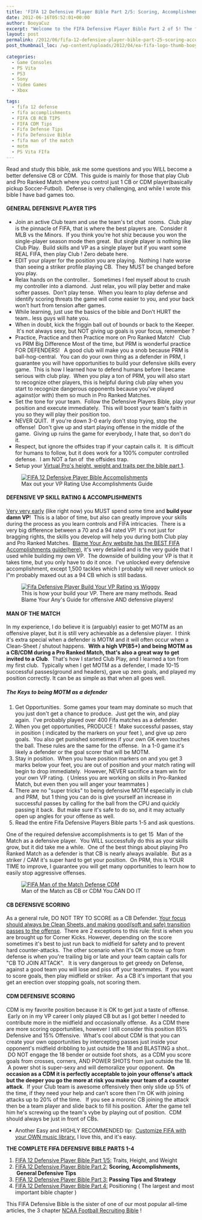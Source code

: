 ```yaml
---
title: 'FIFA 12 Defensive Player Bible Part 2/5: Scoring, Accomplishments, MOTM, General Defensive Tips'
date: 2012-06-16T05:52:01+00:00
author: BooyaCuz
excerpt: "Welcome to the FIFA Defensive Player Bible Part 2 of 5! The focus of part 2 is Scoring, Accomplishments,  Man of the Match, and General Defensive Tips."
layout: post
permalink: /2012/06/fifa-12-defensive-player-bible-part-25-scoring-accomplishments-motm-general-defensive-tips.html
post_thumbnail_loc: /wp-content/uploads/2012/04/ea-fifa-logo-thumb-booya.jpg
        
categories:
  - Game Consoles
  - PS Vita
  - PS3
  - Sony
  - Video Games
  - Xbox

tags:
  - fifa 12 defense
  - fifa accomplishments
  - FIFA CB RCB TIPS
  - FIFA CDM Tips
  - Fifa Defense Tips
  - Fifa Defensive Bible
  - fifa man of the match
  - motm
  - PS Vita FIfa
---
```

Read and study this bible, ask me some questions and you WILL become a better defensive CB or CDM.  This guide is mainly for those that play Club and Pro Ranked Match where you control just 1 CB or CDM player(basically pickup Soccer-Futbol).  Defense is very challenging, and while I wrote this bible I have bad games too.

#### GENERAL DEFENSIVE PLAYER TIPS

* Join an active Club team and use the team's txt chat  rooms.  Club play is the pinnacle of FIFA, that is where the best players are.  Consider it MLB vs the Minors.  If you think you're hot shiz because you won the single-player season mode then great.  But single player is nothing like Club Play.  Build skills and VP as a single player but if you want some REAL FIFA, then play Club ! Zero debate here.
* EDIT your player for the position you are playing.  Nothing I hate worse than seeing a striker profile playing CB.  They MUST be changed before you play.
* Relax hands on the controller..  Sometimes I feel myself about to crush my controller into a diamond.  Just relax, you will play better and make softer passes.  Don't play tense.  When you learn to play defense and identify scoring threats the game will come easier to you, and your back won't hurt from tension after games.
* While learning, just use the basics of the bible and Don't HURT the team.. less guys will hate you.
* When in doubt, kick the friggin ball out of bounds or back to the Keeper.  It's not always sexy, but NOT giving up goals is your focus, remember ?
* Practice, Practice and then Practice more on Pro Ranked Match!   Club vs PRM Big Difference Most of the time, but PRM is wonderful practice FOR DEFENDERS!   A good club will make you a snob because PRM is ball-hog-central.  You can do your own thing as a defender in PRM, I guarantee you will have opportunities to build your defensive skills every game.  This is how I learned how to defend humans before I became serious with club play.  When you play a ton of PRM, you will also start to recognize other players, this is helpful during club play when you start to recognize dangerous opponents because you've played against(or with) them so much in Pro Ranked Matches.
* Set the tone for your team.  Follow the Defensive Players Bible, play your position and execute immediately.  This will boost your team's faith in you so they will play their position too.
* NEVER QUIT.  If you're down 3-0 early don't stop trying, stop the offense!  Don't give up and start playing offense in the middle of the game.  Giving up ruins the game for everybody, I hate that, so don't do it.
* Respect, but ignore the offsides trap if your captain calls it.  It is difficult for humans to follow, but it does work for a 100% computer controlled defense.  I am NOT a fan of  the offsides trap.
* Setup your [Virtual Pro's height, weight and traits per the bible part 1](/2012/06/fifa-12-defensive-player-bible-part-15-traits-height-and-weight.html).

<figure>
	<a href="{{ site.cdn-url }}/wp-content/uploads/2012/06/FIFA-12-Defensive-Player-Bible-Part-2-VP-Rating.jpg">
    <img src="{{ site.cdn-url }}/wp-content/uploads/2012/06/FIFA-12-Defensive-Player-Bible-Part-2-VP-Rating-500.jpg" 
         alt="FIFA 12 Defensive Player Bible Accomplishments" title="Max out your VP Rating Use Accomplishments Guide"></a>
	<figcaption>Max out your VP Rating Use Accomplishments Guide</figcaption>
</figure>

#### DEFENSIVE VP SKILL RATING & ACCOMPLISHMENTS
  
<span style="text-decoration: underline;">Very very early</span> (like right now) you MUST spend some time and <strong>build your damn VP</strong>!  This is a labor of time, but also can greatly improve your skills during the process as you learn controls and FIFA intricacies.  There is a very big difference between a 70 and a 94 rated VP!  It's not just for bragging rights, the skills you develop will help you during both Club play and Pro Ranked Matches.  <a title="FIFA Accomplishment Guide Tutorial" href="http://blameyourany.com/fifa-12/fifa-12-virtual-pro/fifa-12-accomplishment-guide/" target="_blank">Blame Your Any website has the BEST FIFA Accomplishments guide(here)</a>, it's very detailed and is the very guide that I used while building my own VP.  The downside of building your VP is that it takes time, but you only have to do it once.  I've unlocked every defensive accomplishment, except 1,500 tackles which I probably will never unlock so I"m probably maxed out as a 94 CB which is still badass.
  
<figure>
	<a href="{{ site.cdn-url }}/wp-content/uploads/2012/06/Fifa-Defensive-Player-Build-Your-VP-Rating-vs-Wigggy.jpg">
    <img src="{{ site.cdn-url }}/wp-content/uploads/2012/06/Fifa-Defensive-Player-Build-Your-VP-Rating-vs-Wigggy-640.jpg" 
         alt="Fifa Defensive Player Build Your VP Rating vs Wigggy" title="This is how your build your VP. There are many methods."></a>
	<figcaption>This is how your build your VP. There are many methods. Read Blame Your Any's Guide for offensive AND defensive players!</figcaption>
</figure>

#### MAN OF THE MATCH
  
In my experience, I do believe it is (arguably) easier to get MOTM as an offensive player, but it is still very achievable as a defensive player.  I think it's extra special when a defender is MOTM and it will often occur when a Clean-Sheet / shutout happens.  <strong>With a high VP(85+) and being MOTM as a CB/CDM during a Pro Ranked Match, that's also a great way to get invited to a Club</strong>.  That's how I started Club Play, and I learned a ton from my first club.  Typically when I get MOTM as a defender, I made 10-15 successful passes(ground and headers), gave up zero goals, and played my position correctly. It can be as simple as that when all goes well.

##### The Keys to being MOTM as a defender
  
1. Get Opportunities.  Some games your team may dominate so much that you just don't get a chance to produce.  Just get the win, and play again.  I've probably played over 400 Fifa matches as a defender.
2. When you get opportunities, PRODUCE !  Make successful passes, stay in position ( indicated by the markers on your feet ), and give up zero goals.  You also get punished sometimes if your own GK even touches the ball. These rules are the same for the offense.  In a 1-0 game it's likely a defender or the goal scorer that will be MOTM.
3. Stay in position.  When you have position markers on and you get 3 marks below your feet, you are out of position and your match rating will begin to drop immediately.  However, NEVER sacrifice a team win for your own VP rating.  ( Unless you are working on skills in Pro-Ranked Match, but even then you will anger your teammates )
4. There are no "super tricks" to being defensive MOTM especially in club and PRM,  but 1 thing you can do is give yourself an increase in successful passes by calling for the ball from the CPU and quickly passing it back.  But make sure it's safe to do so, and it may actually open up angles for your offense as well.
5. Read the entire Fifa Defensive Players Bible parts 1-5 and ask questions.
  
One of the required defensive accomplishments is to get 15  Man of the Match as a defensive player.  You WILL successfully do this as your skills grow, but it did take me a while.  One of the best things about playing Pro Ranked Match as a defender is that CB is nearly always available.  But as a striker / CAM it's super hard to get your position.  On PRM, this is YOUR TIME to improve, I guarantee you will get many opportunities to learn how to easily stop aggressive offenses.

<figure>
	<a href="{{ site.cdn-url }}/wp-content/uploads/2012/06/FIFA-Man-of-the-Match-Defense-CDM.png">
    <img src="{{ site.cdn-url }}/wp-content/uploads/2012/06/FIFA-Man-of-the-Match-Defense-CDM-640.png" 
         alt="FIFA Man of the Match Defense CDM" title="Man of the Match as CB or CDM You CAN DO IT"></a>
	<figcaption>Man of the Match as CB or CDM You CAN DO IT</figcaption>
</figure>

#### CB DEFENSIVE SCORING

As a general rule, DO NOT TRY TO SCORE as a CB Defender. <span style="text-decoration: underline;">Your focus should always be Clean Sheets, and making good(soft and safe) transition passes to the offense</span>.  There are 2 exceptions to this rule: first is when you are brought up for Corner Kicks. However, depending on the score sometimes it's best to just run back to midfield for safety and to prevent hard counter-attacks.  The other scenario when it's OK to move up from defense is when you're trailing big or late and your team captain calls for "CB TO JOIN ATTACK".   It is very dangerous to get greedy on Defense, against a good team you will lose and piss off your teammates.  If you want to score goals, then play midfield or striker.  As a CB it's important that you get an erection over stopping goals, not scoring them.

#### CDM DEFENSIVE SCORING

CDM is my favorite position because it is OK to get just a taste of offense.  Early on in my VP career I only played CB but as I got better I needed to contribute more in the midfield and occasionally offense.  As a CDM there are more scoring opportunities, however I still consider this position 85% Defensive and 15% Offensive.  What's cool about CDM is that you can create your own opportunities by intercepting passes just inside your opponent's midfield dribbling to just outside the 18 and BLASTING a shot..  DO NOT engage the 18 bender or outside foot shots,  as a CDM you score goals from crosses, corners, AND POWER SHOTS from just outside the 18.  A power shot is super-sexy and will demoralize your opponent.  <strong>On occasion as a CDM it is perfectly acceptable to join your offense's attack but the deeper you go the more at risk you make your team of a counter attack</strong>.  If your Club team is awesome offensively then only slide up 5% of the time, if they need your help and can't score then I'm OK with joining attacks up to 20% of the time.   If you see a moronic CB joining the attack then be a team player and slide back to fill his position.  After the game tell him he's screwing up the team's vybe by playing out of position.  CDM should always be just in front of CBs.

* Another Easy and HIGHLY RECOMMENDED tip:  [Customize FIFA with your OWN music library.](/2012/04/ea-fifa-12-how-to-quickly-customize-your-arena-music.html) I love this, and it's easy.

**THE COMPLETE FIFA DEFENSIVE BIBLE PARTS 1-4**
1. [FIFA 12 Defensive Player Bible Part 1/5:](/2012/06/fifa-12-defensive-player-bible-part-15-traits-height-and-weight.html) Traits, Height, and Weight
2. [FIFA 12 Defensive Player Bible Part 2:](/2012/06/fifa-12-defensive-player-bible-part-25-scoring-accomplishments-motm-general-defensive-tips.html) <strong>Scoring, Accomplishments,  General Defensive Tips</strong>
3. [FIFA 12 Defensive Player Bible Part 3:](/2012/06/fifa-12-defensive-player-bible-part-3-13-passing-tips-and-strategy.html) <strong>Passing Tips and Strategy</strong>
4. [FIFA 12 Defensive Player Bible Part 4:](/2012/06/fifa-12-defensive-player-bible-part-4-18-positioning-tips-and-strategy.html) Positioning ( The largest and most important bible chapter )

This FIFA Defensive Bible is the sister of one of our most popular all-time articles, the 3 chapter [NCAA Football Recruiting Bible](/2010/10/ncaa-11-recruiting-bible-part-one-10-tips-for-filling-the-board.html) !